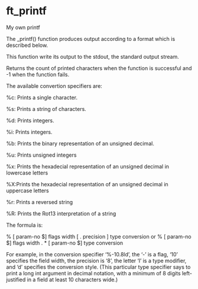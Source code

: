 # ft_printf
My own printf

The _printf() function produces output according to a format which is described below.

This function write its output to the stdout, the standard output stream. 

Returns the count of printed characters when the function is successful and -1 when the function fails.

The available convertion specifiers are:

%c: Prints a single character.

%s: Prints a string of characters.

%d: Prints integers.

%i: Prints integers.

%b: Prints the binary representation of an unsigned decimal.

%u: Prints unsigned integers

%x: Prints the hexadecial representation of an unsigned decimal in lowercase letters

%X:Prints the hexadecial representation of an unsigned decimal in uppercase letters

%r: Prints a reversed string

%R: Prints the Rot13 interpretation of a string

The formula is:

% [ param-no $] flags width [ . precision ] type conversion
or
% [ param-no $] flags width . * [ param-no $] type conversion


For example, in the conversion specifier ‘%-10.8ld’, the ‘-’ is a flag, ‘10’ specifies the field width, the precision is ‘8’, the letter ‘l’ is a type modifier, and ‘d’ specifies the conversion style. (This particular type specifier says to print a long int argument in decimal notation, with a minimum of 8 digits left-justified in a field at least 10 characters wide.)
